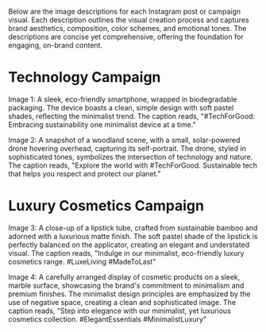 Below are the image descriptions for each Instagram post or campaign visual. Each description outlines the visual creation process and captures brand aesthetics, composition, color schemes, and emotional tones. The descriptions are concise yet comprehensive, offering the foundation for engaging, on-brand content.

# Technology Campaign

Image 1: A sleek, eco-friendly smartphone, wrapped in biodegradable packaging. The device boasts a clean, simple design with soft pastel shades, reflecting the minimalist trend. The caption reads, "#TechForGood: Embracing sustainability one minimalist device at a time."

Image 2: A snapshot of a woodland scene, with a small, solar-powered drone hovering overhead, capturing its self-portrait. The drone, styled in sophisticated tones, symbolizes the intersection of technology and nature. The caption reads, "Explore the world with #TechForGood. Sustainable tech that helps you respect and protect our planet."

# Luxury Cosmetics Campaign

Image 3: A close-up of a lipstick tube, crafted from sustainable bamboo and adorned with a luxurious matte finish. The soft pastel shade of the lipstick is perfectly balanced on the applicator, creating an elegant and understated visual. The caption reads, "Indulge in our minimalist, eco-friendly luxury cosmetics range. #LuxeLiving #MadeToLast"

Image 4: A carefully arranged display of cosmetic products on a sleek, marble surface, showcasing the brand's commitment to minimalism and premium finishes. The minimalist design principles are emphasized by the use of negative space, creating a clean and sophisticated image. The caption reads, "Step into elegance with our minimalist, yet luxurious cosmetics collection. #ElegantEssentials #MinimalistLuxury"